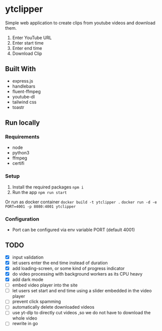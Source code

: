 # ytclipper
Simple web application to create clips from youtube videos and download them.

1. Enter YouTube URL
2. Enter start time
3. Enter end time
4. Download Clip

## Built With
- express.js 
- handlebars
- fluent-ffmpeg
- youtube-dl
- tailwind css
- toastr

## Run locally
### Requirements
- node
- python3
- ffmpeg
- certifi

### Setup
1. Install the required packages
`npm i`
2. Run the app
`npm run start`

Or run as docker container 
`docker build -t ytclipper .`
`docker run -d -e PORT=4001 -p 8080:4001 ytclipper`

### Configuration
- Port can be configured via env variable PORT (default 4001)



## TODO
- [x] input validation
- [x] let users enter the end time instead of duration
- [x] add loading-screen, or some kind of progress indicator
- [x] do video processing with background workers as its CPU heavy
- [x] add dark mode
- [ ] embed video player into the site
- [ ] let users set start and end time using a slider embedded in the video player
- [ ] prevent click spamming
- [ ] automatically delete downloaded videos
- [ ] use yt-dlp to directly cut videos ,so we do not have to download the whole video
- [ ] rewrite in go
